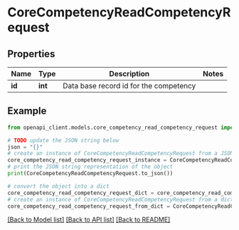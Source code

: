 # CoreCompetencyReadCompetencyRequest


## Properties

Name | Type | Description | Notes
------------ | ------------- | ------------- | -------------
**id** | **int** | Data base record id for the competency | 

## Example

```python
from openapi_client.models.core_competency_read_competency_request import CoreCompetencyReadCompetencyRequest

# TODO update the JSON string below
json = "{}"
# create an instance of CoreCompetencyReadCompetencyRequest from a JSON string
core_competency_read_competency_request_instance = CoreCompetencyReadCompetencyRequest.from_json(json)
# print the JSON string representation of the object
print(CoreCompetencyReadCompetencyRequest.to_json())

# convert the object into a dict
core_competency_read_competency_request_dict = core_competency_read_competency_request_instance.to_dict()
# create an instance of CoreCompetencyReadCompetencyRequest from a dict
core_competency_read_competency_request_from_dict = CoreCompetencyReadCompetencyRequest.from_dict(core_competency_read_competency_request_dict)
```
[[Back to Model list]](../README.md#documentation-for-models) [[Back to API list]](../README.md#documentation-for-api-endpoints) [[Back to README]](../README.md)


